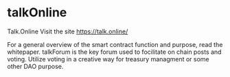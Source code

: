 # talkOnline
Talk.Online
Visit the site
https://talk.online/

For a general overview of the smart contract function and purpose, read the whitepaper. talkForum is the key forum used to focilitate on chain posts and voting. Utilize voting in a creative way for treasury managment or some other DAO purpose. 
